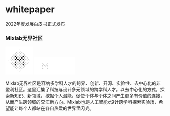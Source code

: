 # whitepaper
2022年度发展白皮书正式发布

### Mixlab无界社区
<img src='/logo.png' style="width:88px;height:88px">
<img src='/logo_svg_%E9%BB%91%E5%BA%95.svg' style="width:128px;">

Mixlab无界社区是容纳多学科人才的跨界、创新、开源、实验性、去中心化的非盈利社区。这里汇集了科技与设计多元领域的跨学科人才。以去中心化的方式，探索新知识、新领域，挖掘个人潜能，促使个体与个体之间产生更多有价值的连接，从而产生跨领域的交汇新方向。Mixlab也是人工智能x设计跨学科探索实验场，希望能让每个人都站在各自热爱的世界里闪光。

